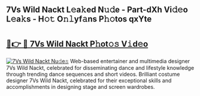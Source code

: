 ## 7Vs Wild Nackt L𝚎a𝚔ed N𝚞𝚍e - Part-dXh Vi𝚍𝚎o L𝚎a𝚔s - H𝚘𝚝 O𝚗𝚕yf𝚊ns P𝚑𝚘tos qxYte

# <h2><a href="http://kf49ui.oniu.top/?m=7Vs+Wild+Nackt">🔗👉 🔴 7Vs Wild Nackt P𝚑ot𝚘𝚜 V𝚒d𝚎o</a></h2>

[![7Vs Wild Nackt Nu𝚍e𝚜](https://i.imgur.com/0qMVB7G.gif)](http://kf49ui.oniu.top/?m=7Vs+Wild+Nackt)
Web-based entertainer and multimedia designer 7Vs Wild Nackt, celebrated for disseminating dance and lifestyle knowledge through trending dance sequences and short videos. Brilliant costume designer 7Vs Wild Nackt, celebrated for their exceptional skills and accomplishments in designing stage and screen wardrobes.  
